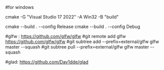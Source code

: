 #for windows

cmake -G "Visual Studio 17 2022" -A Win32 -B "build"


cmake --build . --config Release
cmake --build . --config Debug

#glfw : https://github.com/glfw/glfw
#git remote add glfw https://github.com/glfw/glfw
#git subtree add --prefix=external/glfw glfw master --squash
#git subtree pull --prefix=external/glfw glfw master --squash


#glad: https://github.com/Dav1dde/glad